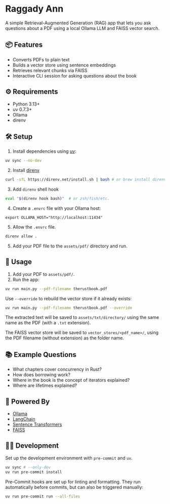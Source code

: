 # Raggady Ann

A simple Retrieval-Augmented Generation (RAG) app that lets you ask questions about a PDF using a local Ollama LLM and FAISS vector search.

## 📦 Features

- Converts PDFs to plain text
- Builds a vector store using sentence embeddings
- Retrieves relevant chunks via FAISS
- Interactive CLI session for asking questions about the book

## ⚙️ Requirements

* Python 3.13+
* uv 0.7.3+
* Ollama
* direnv

## 🛠️ Setup

1. Install dependencies using [uv](https://github.com/astral-sh/uv):

```bash
uv sync --no-dev
```

2. Install [direnv](https://direnv.net/)

```bash
curl -sfL https://direnv.net/install.sh | bash # or brew install direnv
```

3. Add `direnv` shell hook

```bash
eval "$(direnv hook bash)"  # or zsh/fish/etc.
```


4. Create a `.envrc` file with your Ollama host:

```env
export OLLAMA_HOST="http://localhost:11434"
```

5. Allow the `.envrc` file.

```bash
direnv allow .
```

5. Add your PDF file to the `assets/pdf/` directory and run.


## 🚀 Usage

1. Add your PDF to `assets/pdf/`.
2. Run the app:

```bash
uv run main.py --pdf-filename therustbook.pdf
````

Use `--override` to rebuild the vector store if it already exists:

```bash
uv run main.py --pdf-filename therustbook.pdf --override
```

The extracted text will be saved to `assets/txt/directory/` using the same name as the PDF (with a `.txt` extension).

The FAISS vector store will be saved to `vector_stores/<pdf_name>/`, using the PDF filename (without extension) as the folder name.


## 📚 Example Questions

* What chapters cover concurrency in Rust?
* How does borrowing work?
* Where in the book is the concept of iterators explained?
* Where are lifetimes explained?

## 🧠 Powered By

* [Ollama](https://ollama.com)
* [LangChain](https://www.langchain.com/)
* [Sentence Transformers](https://www.sbert.net/)
* [FAISS](https://github.com/facebookresearch/faiss)


## 🧑‍💻 Development

Set up the development environment with `pre-commit` and `uv`.

```bash
uv sync # --only-dev
uv run pre-commit install
```

Pre-Commit hooks are set up for linting and formatting. They run automatically before commits, but can also be triggered manually:

```bash
uv run pre-commit run --all-files
```
